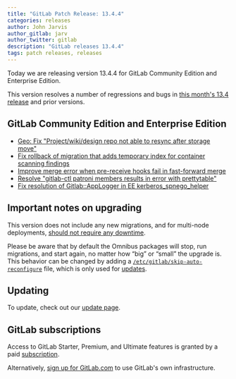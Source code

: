 ```yaml
---
title: "GitLab Patch Release: 13.4.4"
categories: releases
author: John Jarvis
author_gitlab: jarv
author_twitter: gitlab
description: "GitLab releases 13.4.4"
tags: patch releases, releases
---
```


<!-- For detailed instructions on how to complete this, please see https://gitlab.com/gitlab-org/release/docs/blob/master/general/patch/blog-post.md -->

Today we are releasing version 13.4.4 for GitLab Community Edition and Enterprise Edition.

This version resolves a number of regressions and bugs in
[this month's 13.4 release](/releases/2020/09/22/gitlab-13-4-released/) and
prior versions.

## GitLab Community Edition and Enterprise Edition

* [Geo: Fix "Project/wiki/design repo not able to resync after storage move"](https://gitlab.com/gitlab-org/gitlab/-/merge_requests/44172)
* [Fix rollback of migration that adds temporary index for container scanning findings](https://gitlab.com/gitlab-org/gitlab/-/merge_requests/44593)
* [Improve merge error when pre-receive hooks fail in fast-forward merge](https://gitlab.com/gitlab-org/gitlab/-/merge_requests/44843)
* [Resolve "gitlab-ctl patroni members results in error with prettytable"](https://gitlab.com/gitlab-org/omnibus-gitlab/-/merge_requests/4628)
* [Fix resolution of Gitlab::AppLogger in EE kerberos_spnego_helper](https://gitlab.com/gitlab-org/gitlab/-/merge_requests/44822)


## Important notes on upgrading

This version does not include any new migrations, and for multi-node deployments, [should not require any downtime](https://docs.gitlab.com/ee/update/#upgrading-without-downtime).

Please be aware that by default the Omnibus packages will stop, run migrations,
and start again, no matter how “big” or “small” the upgrade is. This behavior
can be changed by adding a [`/etc/gitlab/skip-auto-reconfigure`](http://docs.gitlab.com/omnibus/update/README.html) file,
which is only used for [updates](https://docs.gitlab.com/omnibus/update/README.html).

## Updating

To update, check out our [update page](/update/).

## GitLab subscriptions

Access to GitLab Starter, Premium, and Ultimate features is granted by a paid [subscription](/pricing/).

Alternatively, [sign up for GitLab.com](https://gitlab.com/users/sign_in)
to use GitLab's own infrastructure.
